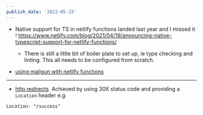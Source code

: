```yaml
---
publish_date: '2022-05-15'
---
```

- Native support for TS in netlify functions landed last year and I missed it ! https://www.netlify.com/blog/2021/04/19/announcing-native-typescript-support-for-netlify-functions/
	- There is still a little bit of boiler plate to set up, ie type checking and linting. This all needs to be configured from scratch.


- [using mailgun with netlify functions](https://www.jennapederson.com/blog/2019/11/4/sending-email-with-netlify-functions/)

---

- [http redirects](https://developer.mozilla.org/en-US/docs/Web/HTTP/Redirections). Achieved by using 30X status code and providing a `Location` header e.g

```
Location: "/success" 
```
